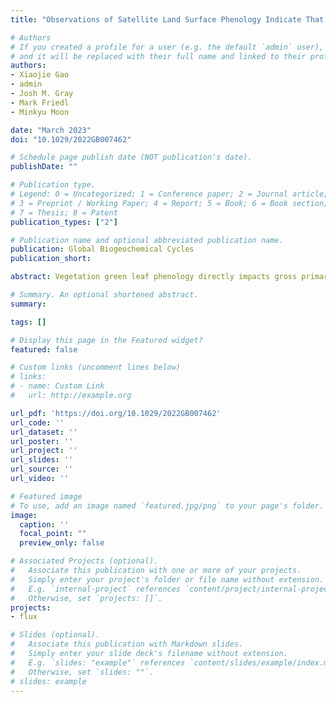 ```yaml
---
title: "Observations of Satellite Land Surface Phenology Indicate That Maximum Leaf Greenness Is More Associated With Global Vegetation Productivity Than Growing Season Length"

# Authors
# If you created a profile for a user (e.g. the default `admin` user), write the username (folder name) here
# and it will be replaced with their full name and linked to their profile.
authors:
- Xiaojie Gao
- admin
- Josh M. Gray
- Mark Friedl
- Minkyu Moon

date: "March 2023"
doi: "10.1029/2022GB007462"

# Schedule page publish date (NOT publication's date).
publishDate: ""

# Publication type.
# Legend: 0 = Uncategorized; 1 = Conference paper; 2 = Journal article;
# 3 = Preprint / Working Paper; 4 = Report; 5 = Book; 6 = Book section;
# 7 = Thesis; 8 = Patent
publication_types: ["2"]

# Publication name and optional abbreviated publication name.
publication: Global Biogeochemical Cycles
publication_short:

abstract: Vegetation green leaf phenology directly impacts gross primary productivity (GPP) of terrestrial ecosystems. Satellite observations of land surface phenology (LSP) provide an important means to monitor the key timing of vegetation green leaf development. However, differences between satellite-derived LSP proxies and in situ measurements of GPP make it difficult to quantify the impact of climate-induced changes in green leaf phenology on annual GPP. Here, we used 1,110 site-years of GPP measurements from eddy-covariance towers in association with time series of satellite LSP observations from 2000 to 2014 to show that while satellite LSP explains a large proportion of variation in annual GPP, changes in green-leaf-based growing season length (GSL, leaf development period from spring to autumn) had less impact on annual GPP by ∼30% than GSL changes in GPP-based photosynthetic duration. Further, maximum leaf greenness explained substantially more variance in annual GPP than green leaf GSL, highlighting the role of future vegetation greening trends on large-scale carbon budgets. Site-level variability contributes a substantial proportion of annual GPP variance in the model based on LSP metrics, suggesting the importance of local environmental factors altering regional GPP. We conclude that satellite LSP-based inferences regarding large-scale dynamics in GPP need to consider changes in both green leaf GSL and maximum greenness.

# Summary. An optional shortened abstract.
summary:

tags: []

# Display this page in the Featured widget?
featured: false

# Custom links (uncomment lines below)
# links:
# - name: Custom Link
#   url: http://example.org

url_pdf: 'https://doi.org/10.1029/2022GB007462'
url_code: ''
url_dataset: ''
url_poster: ''
url_project: ''
url_slides: ''
url_source: ''
url_video: ''

# Featured image
# To use, add an image named `featured.jpg/png` to your page's folder.
image:
  caption: ''
  focal_point: ""
  preview_only: false

# Associated Projects (optional).
#   Associate this publication with one or more of your projects.
#   Simply enter your project's folder or file name without extension.
#   E.g. `internal-project` references `content/project/internal-project/index.md`.
#   Otherwise, set `projects: []`.
projects:
- flux

# Slides (optional).
#   Associate this publication with Markdown slides.
#   Simply enter your slide deck's filename without extension.
#   E.g. `slides: "example"` references `content/slides/example/index.md`.
#   Otherwise, set `slides: ""`.
# slides: example
---
```

